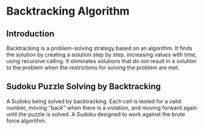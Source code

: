 # Backtracking Algorithm

## Introduction

Backtracking is a problem-solving strategy based on an algorithm. It finds the solution by creating a solution step by step, increasing values with time, using recursive calling. It eliminates solutions that do not result in a solution to the problem when the restrictions for solving the problem are met.

## Sudoku Puzzle Solving by Backtracking

A Sudoku being solved by backtracking. Each cell is tested for a valid number, moving "back" when there is a violation, and moving forward again until the puzzle is solved. A Sudoku designed to work against the brute force algorithm.